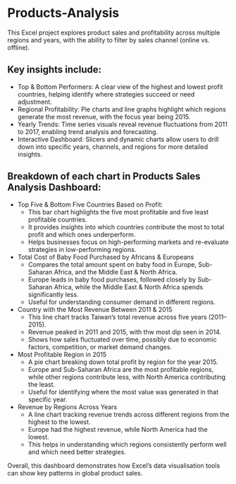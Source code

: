 # Products-Analysis

This Excel project explores product sales and profitability across multiple regions and years, with the ability to filter by sales channel (online vs. offline). 

## Key insights include:
- Top & Bottom Performers: A clear view of the highest and lowest profit countries, helping identify where strategies succeed or need adjustment.
- Regional Profitability: Pie charts and line graphs highlight which regions generate the most revenue, with the focus year being 2015.
- Yearly Trends: Time series visuals reveal revenue fluctuations from 2011 to 2017, enabling trend analysis and forecasting.
- Interactive Dashboard: Slicers and dynamic charts allow users to drill down into specific years, channels, and regions for more detailed insights.

## Breakdown of each chart in Products Sales Analysis Dashboard:
- Top Five & Bottom Five Countries Based on Profit:
  * This bar chart highlights the five most profitable and five least profitable countries.
  * It provides insights into which countries contribute the most to total profit and which ones underperform.
  * Helps businesses focus on high-performing markets and re-evaluate strategies in low-performing regions.
- Total Cost of Baby Food Purchased by Africans & Europeans
  * Compares the total amount spent on baby food in Europe, Sub-Saharan Africa, and the Middle East & North Africa.
  * Europe leads in baby food purchases, followed closely by Sub-Saharan Africa, while the Middle East & North Africa spends significantly less.
  * Useful for understanding consumer demand in different regions.
- Country with the Most Revenue Between 2011 & 2015
  * This line chart tracks Taiwan’s total revenue across five years (2011–2015).
  * Revenue peaked in 2011 and 2015, with thw most dip seen in 2014.
  * Shows how sales fluctuated over time, possibly due to economic factors, competition, or market demand changes.
- Most Profitable Region in 2015
  * A pie chart breaking down total profit by region for the year 2015.
  * Europe and Sub-Saharan Africa are the most profitable regions, while other regions contribute less, with North America contributing the least.
  * Useful for identifying where the most value was generated in that specific year.
- Revenue by Regions Across Years
  * A line chart tracking revenue trends across different regions from the highest to the lowest.
  * Europe had the highest revenue, while North America had the lowest.
  * This helps in understanding which regions consistently perform well and which need better strategies.

Overall, this dashboard demonstrates how Excel’s data visualisation tools can show key patterns in global product sales.
